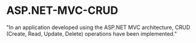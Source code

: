 # ASP.NET-MVC-CRUD
"In an application developed using the ASP.NET MVC architecture, CRUD (Create, Read, Update, Delete) operations have been implemented."
